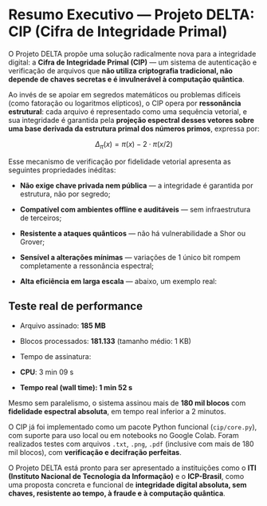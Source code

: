 # Resumo Executivo — Projeto DELTA: CIP (Cifra de Integridade Primal)

O Projeto DELTA propõe uma solução radicalmente nova para a integridade digital: a **Cifra de Integridade Primal (CIP)** — um sistema de autenticação e verificação de arquivos que **não utiliza criptografia tradicional, não depende de chaves secretas e é invulnerável à computação quântica**.

Ao invés de se apoiar em segredos matemáticos ou problemas difíceis (como fatoração ou logaritmos elípticos), o CIP opera por **ressonância estrutural**: cada arquivo é representado como uma sequência vetorial, e sua integridade é garantida pela **projeção espectral desses vetores sobre uma base derivada da estrutura primal dos números primos**, expressa por:

$$
\Delta_\pi(x) = \pi(x) - 2 \cdot \pi(x/2)
$$

Esse mecanismo de verificação por fidelidade vetorial apresenta as seguintes propriedades inéditas:

- **Não exige chave privada nem pública** — a integridade é garantida por estrutura, não por segredo;

- **Compatível com ambientes offline e auditáveis** — sem infraestrutura de terceiros;

- **Resistente a ataques quânticos** — não há vulnerabilidade a Shor ou Grover;

- **Sensível a alterações mínimas** — variações de 1 único bit rompem completamente a ressonância espectral;

- **Alta eficiência em larga escala** — abaixo, um exemplo real:

## Teste real de performance

- Arquivo assinado: **185 MB**

- Blocos processados: **181.133** (tamanho médio: 1 KB)

- Tempo de assinatura:

 - **CPU**: 3 min 09 s

 - **Tempo real (wall time): 1 min 52 s**

Mesmo sem paralelismo, o sistema assinou mais de **180 mil blocos** com **fidelidade espectral absoluta**, em tempo real inferior a 2 minutos.

O CIP já foi implementado como um pacote Python funcional (`cip/core.py`), com suporte para uso local ou em notebooks no Google Colab. Foram realizados testes com arquivos `.txt`, `.png`, `.pdf` (inclusive com mais de 180 mil blocos), com **verificação e decifração perfeitas**.

O Projeto DELTA está pronto para ser apresentado a instituições como o **ITI (Instituto Nacional de Tecnologia da Informação)** e o **ICP-Brasil**, como uma proposta concreta e funcional de **integridade digital absoluta, sem chaves, resistente ao tempo, à fraude e à computação quântica**.